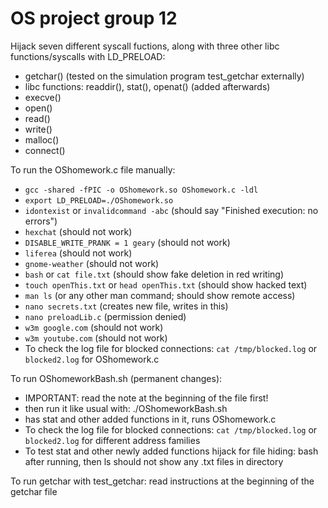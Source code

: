 # OS project group 12
Hijack seven different syscall fuctions, along with three other libc functions/syscalls with LD_PRELOAD: 
- getchar() (tested on the simulation program test_getchar externally)
- libc functions: readdir(), stat(), openat() (added afterwards)
- execve()
- open()
- read()
- write()
- malloc()
- connect()

To run the OShomework.c file manually:
- `gcc -shared -fPIC -o OShomework.so OShomework.c -ldl`
- `export LD_PRELOAD=./OShomework.so`
- `idontexist` or `invalidcommand -abc` (should say "Finished execution: no errors")
- `hexchat` (should not work)
- `DISABLE_WRITE_PRANK = 1 geary` (should not work)
- `liferea` (should not work)
- `gnome-weather` (should not work)
- `bash` or `cat file.txt` (should show fake deletion in red writing)
- `touch openThis.txt` or `head openThis.txt` (should show hacked text)
- `man ls` (or any other man command; should show remote access) 
- `nano secrets.txt` (creates new file, writes in this)
- `nano preloadLib.c` (permission denied) 
- `w3m google.com` (should not work)
- `w3m youtube.com` (should not work)
- To check the log file for blocked connections: `cat /tmp/blocked.log` or `blocked2.log` for OShomework.c

To run OShomeworkBash.sh (permanent changes):
- IMPORTANT: read the note at the beginning of the file first!
- then run it like usual with: ./OShomeworkBash.sh
- has stat and other added functions in it, runs OShomework.c
- To check the log file for blocked connections: `cat /tmp/blocked.log` or `blocked2.log` for different address families
- To test stat and other newly added functions hijack for file hiding: bash after running, then ls should not show any .txt files in directory


To run getchar with test_getchar: read instructions at the beginning of the getchar file



